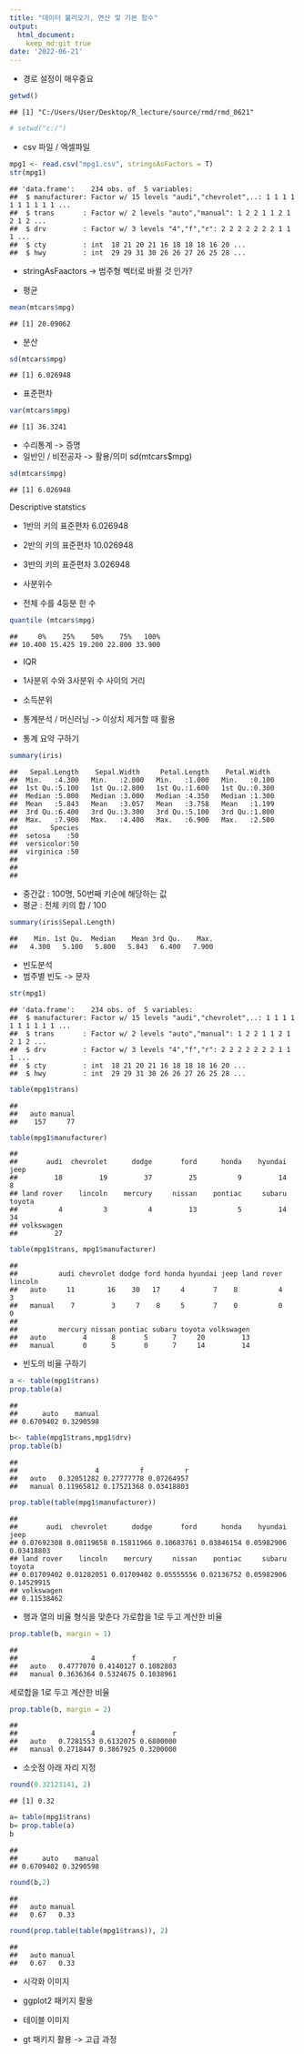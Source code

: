 ```yaml
---
title: "데이터 불러오기, 연산 및 기본 함수"
output:
  html_document:
    keep_md:git true
date: '2022-06-21'
---
```




- 경로 설정이 매우중요


```r
getwd()
```

```
## [1] "C:/Users/User/Desktop/R_lecture/source/rmd/rmd_0621"
```

```r
# setwd("c:/")
```

- csv 파일 / 엑셀파일



```r
mpg1 <- read.csv("mpg1.csv", stringsAsFactors = T)
str(mpg1)
```

```
## 'data.frame':	234 obs. of  5 variables:
##  $ manufacturer: Factor w/ 15 levels "audi","chevrolet",..: 1 1 1 1 1 1 1 1 1 1 ...
##  $ trans       : Factor w/ 2 levels "auto","manual": 1 2 2 1 1 2 1 2 1 2 ...
##  $ drv         : Factor w/ 3 levels "4","f","r": 2 2 2 2 2 2 2 1 1 1 ...
##  $ cty         : int  18 21 20 21 16 18 18 18 16 20 ...
##  $ hwy         : int  29 29 31 30 26 26 27 26 25 28 ...
```

- stringAsFaactors -> 범주형 벡터로 바뀔 것 인가?

- 평균

```r
mean(mtcars$mpg)
```

```
## [1] 20.09062
```
- 분산

```r
sd(mtcars$mpg)
```

```
## [1] 6.026948
```
- 표준편차

```r
var(mtcars$mpg)
```

```
## [1] 36.3241
```


- 수리통계 -> 증명
- 일반인 / 비전공자 -> 활용/의미
sd(mtcars$mpg)

```r
sd(mtcars$mpg)
```

```
## [1] 6.026948
```

Descriptive statstics

- 1반의 키의 표준편차 6.026948
- 2반의 키의 표준편차 10.026948
- 3반의 키의 표준편차 3.026948

- 사분위수
- 전체 수를 4등분 한 수

```r
quantile (mtcars$mpg)
```

```
##     0%    25%    50%    75%   100% 
## 10.400 15.425 19.200 22.800 33.900
```

- IQR 
- 1사분위 수와 3사분위 수 사이의 거리

- 소득분위
- 통계분석 / 머신러닝 -> 이상치 제거할 때 활용


- 통계 요약 구하기

```r
summary(iris)
```

```
##   Sepal.Length    Sepal.Width     Petal.Length    Petal.Width   
##  Min.   :4.300   Min.   :2.000   Min.   :1.000   Min.   :0.100  
##  1st Qu.:5.100   1st Qu.:2.800   1st Qu.:1.600   1st Qu.:0.300  
##  Median :5.800   Median :3.000   Median :4.350   Median :1.300  
##  Mean   :5.843   Mean   :3.057   Mean   :3.758   Mean   :1.199  
##  3rd Qu.:6.400   3rd Qu.:3.300   3rd Qu.:5.100   3rd Qu.:1.800  
##  Max.   :7.900   Max.   :4.400   Max.   :6.900   Max.   :2.500  
##        Species  
##  setosa    :50  
##  versicolor:50  
##  virginica :50  
##                 
##                 
## 
```

- 중간값 : 100명, 50번째 키순에 해당하는 값
- 평균 : 전체 키의 합 / 100


```r
summary(iris$Sepal.Length)
```

```
##    Min. 1st Qu.  Median    Mean 3rd Qu.    Max. 
##   4.300   5.100   5.800   5.843   6.400   7.900
```

- 빈도분석
- 범주별 빈도 -> 문자


```r
str(mpg1)
```

```
## 'data.frame':	234 obs. of  5 variables:
##  $ manufacturer: Factor w/ 15 levels "audi","chevrolet",..: 1 1 1 1 1 1 1 1 1 1 ...
##  $ trans       : Factor w/ 2 levels "auto","manual": 1 2 2 1 1 2 1 2 1 2 ...
##  $ drv         : Factor w/ 3 levels "4","f","r": 2 2 2 2 2 2 2 1 1 1 ...
##  $ cty         : int  18 21 20 21 16 18 18 18 16 20 ...
##  $ hwy         : int  29 29 31 30 26 26 27 26 25 28 ...
```

```r
table(mpg1$trans)
```

```
## 
##   auto manual 
##    157     77
```

```r
table(mpg1$manufacturer)
```

```
## 
##       audi  chevrolet      dodge       ford      honda    hyundai       jeep 
##         18         19         37         25          9         14          8 
## land rover    lincoln    mercury     nissan    pontiac     subaru     toyota 
##          4          3          4         13          5         14         34 
## volkswagen 
##         27
```

```r
table(mpg1$trans, mpg1$manufacturer)
```

```
##         
##          audi chevrolet dodge ford honda hyundai jeep land rover lincoln
##   auto     11        16    30   17     4       7    8          4       3
##   manual    7         3     7    8     5       7    0          0       0
##         
##          mercury nissan pontiac subaru toyota volkswagen
##   auto         4      8       5      7     20         13
##   manual       0      5       0      7     14         14
```


- 빈도의 비율 구하기


```r
a <- table(mpg1$trans)
prop.table(a)
```

```
## 
##      auto    manual 
## 0.6709402 0.3290598
```

```r
b<- table(mpg1$trans,mpg1$drv)
prop.table(b)
```

```
##         
##                   4          f          r
##   auto   0.32051282 0.27777778 0.07264957
##   manual 0.11965812 0.17521368 0.03418803
```

```r
prop.table(table(mpg1$manufacturer))
```

```
## 
##       audi  chevrolet      dodge       ford      honda    hyundai       jeep 
## 0.07692308 0.08119658 0.15811966 0.10683761 0.03846154 0.05982906 0.03418803 
## land rover    lincoln    mercury     nissan    pontiac     subaru     toyota 
## 0.01709402 0.01282051 0.01709402 0.05555556 0.02136752 0.05982906 0.14529915 
## volkswagen 
## 0.11538462
```

- 행과 열의 비율 형식을 맞춘다
가로합을 1로 두고 계산한 비율

```r
prop.table(b, margin = 1) 
```

```
##         
##                  4         f         r
##   auto   0.4777070 0.4140127 0.1082803
##   manual 0.3636364 0.5324675 0.1038961
```
세로합을 1로 두고 계산한 비율

```r
prop.table(b, margin = 2) 
```

```
##         
##                  4         f         r
##   auto   0.7281553 0.6132075 0.6800000
##   manual 0.2718447 0.3867925 0.3200000
```

- 소숫점 아래 자리 지정


```r
round(0.32123141, 2)
```

```
## [1] 0.32
```

```r
a= table(mpg1$trans)
b= prop.table(a)
b
```

```
## 
##      auto    manual 
## 0.6709402 0.3290598
```

```r
round(b,2)
```

```
## 
##   auto manual 
##   0.67   0.33
```

```r
round(prop.table(table(mpg1$trans)), 2)
```

```
## 
##   auto manual 
##   0.67   0.33
```


- 시각화 이미지
- ggplot2 패키지 활용

- 테이블 이미지
- gt 패키지 활용 -> 고급 과정


